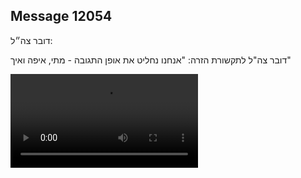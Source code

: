## Message 12054

דובר צה״ל: 

דובר צה"ל לתקשורת הזרה: "אנחנו נחליט את אופן התגובה - מתי, איפה ואיך"

![Video](https://data.iron-swords.co.il/2024/October/01/https://data.iron-swords.co.il/2024/October/01/12054/12054_media.mp4)
